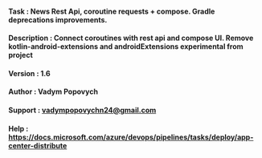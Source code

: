 #### Task         : News Rest Api, coroutine requests + compose. Gradle deprecations improvements.    
#### Description  : Connect coroutines with rest api and compose UI. Remove kotlin-android-extensions and androidExtensions experimental from project 
#### Version      : 1.6
#### Author       : Vadym Popovych
#### Support	  : vadympopovychn24@gmail.com
#### Help         : https://docs.microsoft.com/azure/devops/pipelines/tasks/deploy/app-center-distribute
